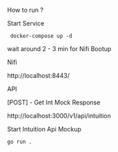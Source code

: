 How to run ?

Start Service

``` docker-compose up -d``` 

wait around 2 - 3 min for Nifi Bootup

Nifi

http://localhost:8443/


API 

[POST] - Get Int Mock Response

http://localhost:3000/v1/api/intuition

Start Intuition Api Mockup

``` go run . ```